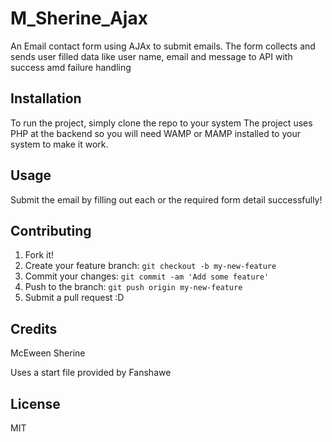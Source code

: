 # M_Sherine_Ajax
<snippet>
  <content><![CDATA[
# ${1:Project Name}

An Email contact form using AJAx to submit emails.
The form collects and sends user filled data like user name, email and message to API with success amd failure handling

## Installation

To run the project, simply clone the repo to your system
The project uses PHP at the backend so you will need WAMP or MAMP installed to your system to make it work.

## Usage

Submit the email by filling out each or the required form detail successfully!


## Contributing

1. Fork it!
2. Create your feature branch: `git checkout -b my-new-feature`
3. Commit your changes: `git commit -am 'Add some feature'`
4. Push to the branch: `git push origin my-new-feature`
5. Submit a pull request :D

## Credits

McEween Sherine

Uses a start file provided by Fanshawe

## License
MIT